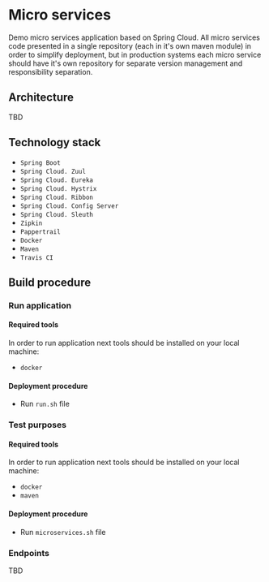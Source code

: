 # Micro services

Demo micro services application based on Spring Cloud.
All micro services code presented in a single repository 
(each in it's own maven module) in order to simplify deployment, but in
production systems each micro service should have it's own repository 
for separate version management and responsibility separation.

## Architecture

TBD

## Technology stack

- `Spring Boot`
- `Spring Cloud. Zuul`
- `Spring Cloud. Eureka`
- `Spring Cloud. Hystrix`
- `Spring Cloud. Ribbon`
- `Spring Cloud. Config Server`
- `Spring Cloud. Sleuth`
- `Zipkin`
- `Pappertrail`
- `Docker`
- `Maven`
- `Travis CI`

## Build procedure

### Run application

#### Required tools

In order to run application next tools should be installed on your 
local machine:
- `docker`

#### Deployment procedure
- Run `run.sh` file

### Test purposes

#### Required tools

In order to run application next tools should be installed on your 
local machine:
- `docker`
- `maven`

#### Deployment procedure
- Run `microservices.sh` file

### Endpoints

TBD

